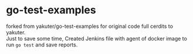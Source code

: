 # go-test-examples
forked from yakuter/go-test-examples for original code full cerdits to yakuter.  
Just to save some time, Created Jenkins file with agent of docker image to run `go test` and save reports.
